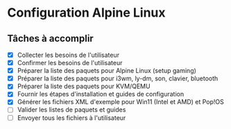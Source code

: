 # Configuration Alpine Linux

## Tâches à accomplir

- [x] Collecter les besoins de l'utilisateur
- [x] Confirmer les besoins de l'utilisateur
- [x] Préparer la liste des paquets pour Alpine Linux (setup gaming)
- [x] Préparer la liste des paquets pour i3wm, ly-dm, son, clavier, bluetooth
- [x] Préparer la liste des paquets pour KVM/QEMU
- [x] Fournir les étapes d'installation et guides de configuration
- [x] Générer les fichiers XML d'exemple pour Win11 (Intel et AMD) et Pop!OS
- [ ] Valider les listes de paquets et guides
- [ ] Envoyer tous les fichiers à l'utilisateur
